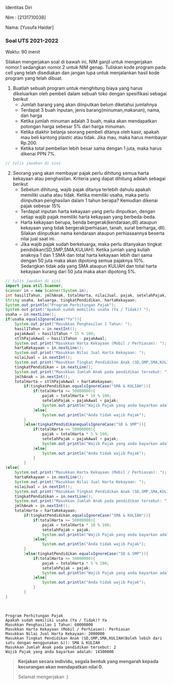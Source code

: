 Identitas Diri

Nim : [2131710038]

Nama: [Yusufa Haidar]

### Soal UTS 2021-2022
Waktu: 90 menit

Silakan mengerjakan soal di bawah ini, NIM ganjil untuk mengerjakan nomor.1 sedangkan nomor.2 untuk NIM genap. Tuliskan
kode program pada cell yang telah disediakan dan jangan lupa untuk menjalankan hasil kode program yang telah dibuat.

1. Buatlah sebuah program untuk menghitung biaya yang harus dikeluarkan oleh pembeli dalam sebuah toko dengan spesifikasi sebagai berikut
    + Jumlah barang yang akan diinputkan belum diketahui jumlahnya
    + Terdapat 3 buah inputan, jenis barang(minuman,makanan), nama, dan harga
    + Ketika jumlah minuman adalah 3 buah, maka akan mendapatkan potongan harga sebesar 5% dari harga minuman.
    + Ketika diakhir belanja seorang pembeli ditanya oleh kasir, apakah mau beli kantong plastic atau tidak. Jika mau, maka harus membayar Rp.200.
    + Ketika total pembelian lebih besar sama dengan 1 juta, maka harus dikenai PPN 7%.


```Java
// tulis jawaban di sini
```

2.	Seorang yang akan membayar pajak perlu dihitung semua harta kekayaan atau penghasilan. Kriteria yang dapat dihitung adalah sebagai berikut
    + Sebelum dihitung, wajib pajak ditanya terlebih dahulu apakah memiliki usaha atau tidak. Ketika memiliki usaha, maka perlu diinputkan penghasilan dalam 1 tahun berapa? Kemudian dikenai pajak sebesar 15%
    + Terdapat inputan harta kekayaan yang perlu dinputkan, dengan setiap wajib pajak memiliki harta kekayaan yang berbeda-beda.
    + Harta kekayaan berupa, benda bergerak(kendaraan,dll) ataupun kekayaan yang tidak bergerak(perhiasan, tanah, surat berharga, dll). Silakan diinputkan nama kendaraan ataupun perhiasaannya beserta nilai jual saat ini.
    + Jika wajib pajak sudah berkeluarga, maka perlu ditanyakan tingkat pendidikan(SD,SMP,SMA,KULIAH). Ketika jumlah yang kuliah anaknya 1 dan 1 SMA dan total harta kekayaan lebih dari sama dengan 50 juta maka akan dipotong semua pajaknya 10%. Sedangkan tidak ada yang SMA ataupun KULIAH dan total harta kekayaan kurang dari 50 juta maka akan dipotong 5%.


```Java
// tulis jawaban di sini
import java.util.Scanner;
Scanner in = new Scanner(System.in);
int hasil1Tahun, jmlhAnak, totalHarta, nilaiJual, pajak, setelahPajak, pajakAwal, stlhPajakAwal;   
String usaha, keluarga, tingkatPendidikan, hartaKekayaan;  
System.out.println("Program Perhitungan Pajak");
System.out.print("Apakah sudah memiliki usaha (Ya / Tidak)? ");
usaha = in.nextLine();
if(usaha.equalsIgnoreCase("Ya")){
    System.out.print("Masukkan Penghasilan 1 Tahun: ");
    hasil1Tahun = in.nextInt();
    pajakAwal = hasil1Tahun * 15 % 100;
    stlhPajakAwal = hasil1Tahun - pajakAwal;
    System.out.print("Masukkan Harta Kekayaan (Mobil / Perhiasan): ");
    hartaKekayaan = in.nextLine();
    System.out.print("Masukkan Nilai Jual Harta Kekayaan: ");
    nilaiJual = in.nextInt();
    System.out.print("Masukkan Tingkat Pendidikan Anak (SD,SMP,SMA,KULIAH(Boleh lebih dari satu dengan menggunakan &)): ");
    tingkatPendidikan = in.nextLine();
    System.out.print("Masukkan Jumlah Anak pada pendidikan tersebut: ");
    jmlhAnak = in.nextInt();
    totalHarta = stlhPajakAwal + hartaKekayaan;
        if(tingkatPendidikan.equalsIgnoreCase("SMA & KULIAH")){
            if(totalHarta >= 50000000){
                pajak = totalHarta * 10 % 100;
                setelahPajak = pajakAwal + pajak;
                System.out.println("Wajib Pajak yang anda bayarkan adalah: " + setelahPajak);
            }else{
                System.out.println("Anda tidak wajib Pajak");
        }
        }else(tingkatPendidikanequalsIgnoreCase("SD & SMP")){
            if(totalHarta <= 50000000){
                pajak = totalHarta * 5 % 100;
                setelahPajak = pajakAwal + pajak;
                System.out.println("Wajib Pajak yang anda bayarkan adalah: " + setelahPajak);
            }else{
                System.out.println("Anda tidak wajib Pajak");    
            }
        }
}else{
    System.out.print("Masukkan Harta Kekayaan (Mobil / Perhiasan): ");
    hartaKekayaan = in.nextLine();
    System.out.print("Masukkan Nilai Jual Harta Kekayaan: ");
    nilaiJual = in.nextInt();
    System.out.print("Masukkan Tingkat Pendidikan Anak (SD,SMP,SMA,KULIAH(Boleh lebih dari satu dengan menggunakan &)): ");
    tingkatPendidikan = in.nextLine();
    System.out.print("Masukkan Jumlah Anak pada pendidikan tersebut: ");
    jmlhAnak = in.nextInt();
    totalHarta = hartaKekayaan;
        if(tingkatPendidikan.equalsIgnoreCase("SMA & KULIAH")){
            if(totalHarta >= 50000000){
                pajak = totalHarta * 10 % 100;
                setelahPajak = pajak;
                System.out.println("Wajib Pajak yang anda bayarkan adalah: " + setelahPajak);
            }else{
                System.out.println("Anda tidak wajib Pajak");
        }
        }else(tingkatPendidikan.equalsIgnoreCase("SD & SMP")){
            if(totalHarta <= 50000000){
                pajak = totalHarta * 5 % 100;
                setelahPajak = pajak;
                System.out.println("Wajib Pajak yang anda bayarkan adalah: " + setelahPajak);
            }else{
                System.out.println("Anda tidak wajib Pajak");    
            }
        }
}    
            
    

```
    Program Perhitungan Pajak
    Apakah sudah memiliki usaha (Ya / Tidak)? Ya
    Masukkan Penghasilan 1 Tahun: 60000000
    Masukkan Harta Kekayaan (Mobil / Perhiasan): Perhiasan
    Masukkan Nilai Jual Harta Kekayaan: 2000000
    Masukkan Tingkat Pendidikan Anak (SD,SMP,SMA,KULIAH(Boleh lebih dari satu dengan menggunakan &)): SMA & KULIAH
    Masukkan Jumlah Anak pada pendidikan tersebut: 2
    Wajib Pajak yang anda bayarkan adalah: 14300000 

    


> **Kerjakan secara individu, segala bentuk yang mengarah kepada kecurangan akan mendapatkan nilai 0.**
>
> Selamat mengerjakan :)

